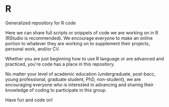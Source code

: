 # R
Generalized repository for R code 

Here we can share full scripts or snippets of code we are working on in R (RStudio is recommended). We encourage everyone to make an online portion to whatever they are working on to supplement their projects, personal work, and/or CV.

Whether you are just beginning how to use R language or are advanced and practiced, you're code has a place in this repository.

No matter your level of academic education (undergraduate, post-bacc, young professional, graduate student, PhD, non-student), we are encouraging everyone who is interested in advancing and sharing their knowledge of coding to participate in this group.

Have fun and code on!
